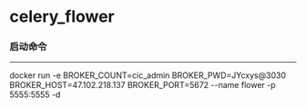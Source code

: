 # celery_flower

### 启动命令
---

docker run -e BROKER_COUNT=cic_admin BROKER_PWD=JYcxys@3030 BROKER_HOST=47.102.218.137 BROKER_PORT=5672 --name flower -p 5555:5555 -d 